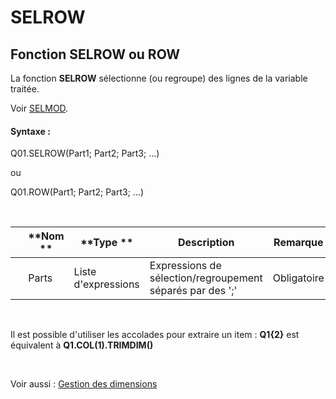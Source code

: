 # SELROW

## Fonction SELROW ou ROW

La fonction **SELROW** sélectionne (ou regroupe) des lignes de la variable traitée.

Voir [SELMOD](<SELMOD.md>).

#### Syntaxe :&nbsp;

Q01.SELROW(Part1; Part2; Part3; ...)

ou

Q01.ROW(Part1; Part2; Part3; ...)

&nbsp;

| &nbsp; | **Nom ** | **Type ** | **Description** | **Remarque** |
| --- | --- | --- | --- | --- |
| &nbsp; | Parts | Liste d'expressions | Expressions de sélection/regroupement séparés par des ';' | Obligatoire |


&nbsp;

Il est possible d'utiliser les accolades pour extraire un item : **Q1{2}** est équivalent à **Q1.COL(1).TRIMDIM()**

&nbsp;

Voir aussi : [Gestion des dimensions](<Gererlesdimensionsdesvariables1.md>)
